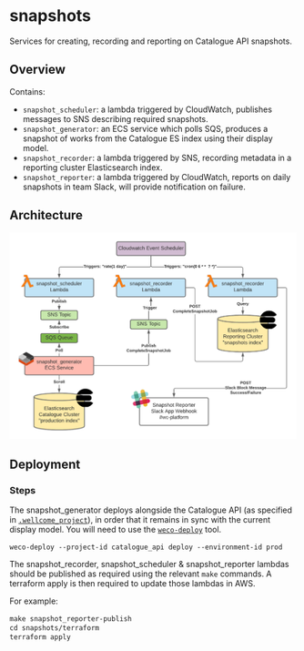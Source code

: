 # snapshots

Services for creating, recording and reporting on Catalogue API snapshots.

## Overview

Contains:

- `snapshot_scheduler`: a lambda triggered by CloudWatch, publishes messages to SNS describing required snapshots.
- `snapshot_generator`: an ECS service which polls SQS, produces a snapshot of works from the Catalogue ES index using their display model.
- `snapshot_recorder`: a lambda triggered by SNS, recording metadata in a reporting cluster Elasticsearch index.
- `snapshot_reporter`: a lambda triggered by CloudWatch, reports on daily snapshots in team Slack, will provide notification on failure.

## Architecture

![Architecture diagram for catalogue snapshots](architecture.png)

## Deployment

### Steps

The snapshot_generator deploys alongside the Catalogue API (as specified in [`.wellcome_project`](../.wellcome_project)), in order that it remains in sync with the current display model. You will need to use the [`weco-deploy`](https://github.com/wellcomecollection/weco-deploy) tool.

```
weco-deploy --project-id catalogue_api deploy --environment-id prod
```

The snapshot_recorder, snapshot_scheduler & snapshot_reporter lambdas should be published as required using the relevant `make` commands. A terraform apply is then required to update those lambdas in AWS.

For example:

```
make snapshot_reporter-publish
cd snapshots/terraform
terraform apply
```
